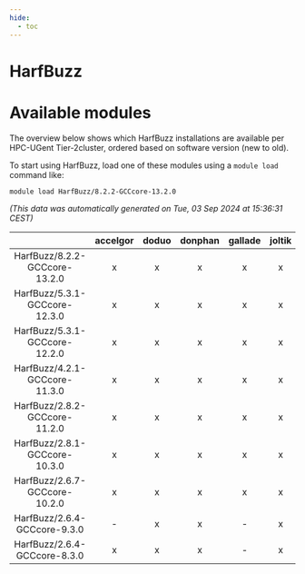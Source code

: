 ```yaml
---
hide:
  - toc
---
```


HarfBuzz
========

# Available modules


The overview below shows which HarfBuzz installations are available per HPC-UGent Tier-2cluster, ordered based on software version (new to old).

To start using HarfBuzz, load one of these modules using a `module load` command like:

```shell
module load HarfBuzz/8.2.2-GCCcore-13.2.0
```

*(This data was automatically generated on Tue, 03 Sep 2024 at 15:36:31 CEST)*  

| |accelgor|doduo|donphan|gallade|joltik|shinx|skitty|
| :---: | :---: | :---: | :---: | :---: | :---: | :---: | :---: |
|HarfBuzz/8.2.2-GCCcore-13.2.0|x|x|x|x|x|x|x|
|HarfBuzz/5.3.1-GCCcore-12.3.0|x|x|x|x|x|x|x|
|HarfBuzz/5.3.1-GCCcore-12.2.0|x|x|x|x|x|-|x|
|HarfBuzz/4.2.1-GCCcore-11.3.0|x|x|x|x|x|x|x|
|HarfBuzz/2.8.2-GCCcore-11.2.0|x|x|x|x|x|-|x|
|HarfBuzz/2.8.1-GCCcore-10.3.0|x|x|x|x|x|-|x|
|HarfBuzz/2.6.7-GCCcore-10.2.0|x|x|x|x|x|-|x|
|HarfBuzz/2.6.4-GCCcore-9.3.0|-|x|x|-|x|-|x|
|HarfBuzz/2.6.4-GCCcore-8.3.0|x|x|x|-|x|-|x|
